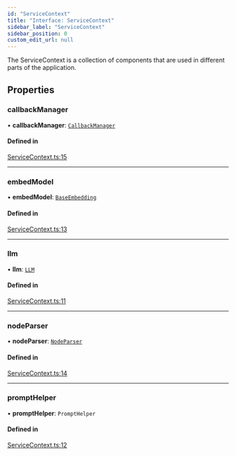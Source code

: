 ```yaml
---
id: "ServiceContext"
title: "Interface: ServiceContext"
sidebar_label: "ServiceContext"
sidebar_position: 0
custom_edit_url: null
---
```


The ServiceContext is a collection of components that are used in different parts of the application.

## Properties

### callbackManager

• **callbackManager**: [`CallbackManager`](../classes/CallbackManager.md)

#### Defined in

[ServiceContext.ts:15](https://github.com/run-llama/LlamaIndexTS/blob/5a765aa/packages/core/src/ServiceContext.ts#L15)

___

### embedModel

• **embedModel**: [`BaseEmbedding`](../classes/BaseEmbedding.md)

#### Defined in

[ServiceContext.ts:13](https://github.com/run-llama/LlamaIndexTS/blob/5a765aa/packages/core/src/ServiceContext.ts#L13)

___

### llm

• **llm**: [`LLM`](LLM.md)

#### Defined in

[ServiceContext.ts:11](https://github.com/run-llama/LlamaIndexTS/blob/5a765aa/packages/core/src/ServiceContext.ts#L11)

___

### nodeParser

• **nodeParser**: [`NodeParser`](NodeParser.md)

#### Defined in

[ServiceContext.ts:14](https://github.com/run-llama/LlamaIndexTS/blob/5a765aa/packages/core/src/ServiceContext.ts#L14)

___

### promptHelper

• **promptHelper**: `PromptHelper`

#### Defined in

[ServiceContext.ts:12](https://github.com/run-llama/LlamaIndexTS/blob/5a765aa/packages/core/src/ServiceContext.ts#L12)
